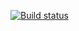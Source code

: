 [![Build status](https://ci.appveyor.com/api/projects/status/drd217aeo2h64f9s?svg=true)](https://ci.appveyor.com/project/Nastysshaaa/hw2-2-selenide)